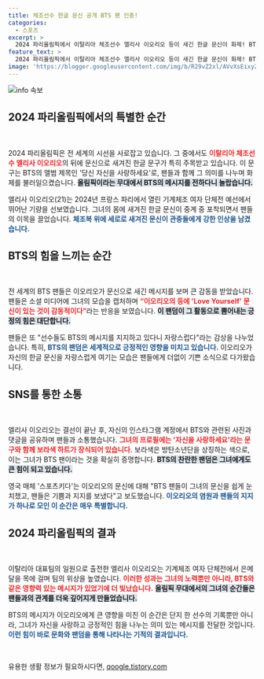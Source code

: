 ```yaml
---
title: 체조선수 한글 문신 공개 BTS 팬 인증!
categories:
  - 스포츠
excerpt: >
  2024 파리올림픽에서 이탈리아 체조선수 엘리사 이오리오 등이 새긴 한글 문신이 화제! BTS의 러브 유어 셀프 문구가 포착돼 아미들까지 열광하는 상황이 연출됐다. 이오리오는 은메달을 획득하며 팬들과 함께 기쁨을 나누었다.
feature_text: >
  2024 파리올림픽에서 이탈리아 체조선수 엘리사 이오리오 등이 새긴 한글 문신이 화제! BTS의 러브 유어 셀프 문구가 포착돼 아미들까지 열광하는 상황이 연출됐다. 이오리오는 은메달을 획득하며 팬들과 함께 기쁨을 나누었다.
image: 'https://blogger.googleusercontent.com/img/b/R29vZ2xl/AVvXsEixyZcFfHzMRdzZMjFBmAUKJYCLCGyLL1o632UiGVXcaFdKo_bkvkuCioo0uUKlGfBVcT3P84aROyZIXSBEx3Aw5nCQ3pTgDom1WDC4m8eifvWiAmWEEVb4x6G_l8C0QH225ldMjyaFvpxGEBGNO37VmDTDMHGhJPq73UglMfDca1-0aw/s1600/blogspot.png'
---
```


<p><img src="https://blogger.googleusercontent.com/img/b/R29vZ2xl/AVvXsEixyZcFfHzMRdzZMjFBmAUKJYCLCGyLL1o632UiGVXcaFdKo_bkvkuCioo0uUKlGfBVcT3P84aROyZIXSBEx3Aw5nCQ3pTgDom1WDC4m8eifvWiAmWEEVb4x6G_l8C0QH225ldMjyaFvpxGEBGNO37VmDTDMHGhJPq73UglMfDca1-0aw/s1600/blogspot.png" alt="info 속보" /></p>

<h2 data-ke-size="size26">2024 파리올림픽에서의 특별한 순간</h2>

<p data-ke-size="size16">&nbsp;</p>

<p>2024 파리올림픽은 전 세계의 시선을 사로잡고 있습니다. 그 중에서도 <b><span style="color: #ee2323;">이탈리아 체조선수 엘리사 이오리오</span></b>의 뒤에 문신으로 새겨진 한글 문구가 특히 주목받고 있습니다. 이 문구는 BTS의 앨범 제목인 '당신 자신을 사랑하세요'로, 팬들과 함께 그 의미를 나누며 화제를 불러일으켰습니다. <b><span style="background-color: #21538527;">올림픽이라는 무대에서 BTS의 메시지를 전하다니 놀랍습니다.</span></b></p>

<p>엘리사 이오리오(21)는 2024년 프랑스 파리에서 열린 기계체조 여자 단체전 예선에서 뛰어난 기량을 선보였습니다. 그녀의 몸에 새겨진 한글 문신이 중계 중 포착되면서 팬들의 이목을 끌었습니다. <b><span style="color: #1a5490;">체조복 위에 세로로 새겨진 문신이 관중들에게 강한 인상을 남겼습니다.</span></b> </p>

<h2 data-ke-size="size26">BTS의 힘을 느끼는 순간</h2>

<p data-ke-size="size16">&nbsp;</p>

<p>전 세계의 BTS 팬들은 이오리오가 문신으로 새긴 메시지를 보며 큰 감동을 받았습니다. 팬들은 소셜 미디어에 그녀의 모습을 캡처하며 <b><span style="color: #ee2323;">“이오리오의 등에 'Love Yourself' 문신이 있는 것이 감동적이다”</span></b>라는 반응을 보였습니다. <b><span style="background-color: #21538527;">이 팬덤이 그 활동으로 뿜어내는 긍정의 힘은 대단합니다.</span></b></p>

<p>팬들은 또 "선수들도 BTS의 메시지를 지지하고 있다니 자랑스럽다"라는 감상을 나누었습니다. 특히, <b><span style="color: #1a5490;">BTS의 팬덤은 세계적으로 긍정적인 영향을 미치고 있습니다.</span></b> 이오리오가 자신의 한글 문신을 자랑스럽게 여기는 모습은 팬들에게 더없이 기쁜 소식으로 다가왔습니다.</p>

<h2 data-ke-size="size26">SNS를 통한 소통</h2>

<p data-ke-size="size16">&nbsp;</p>

<p>엘리사 이오리오는 결선이 끝난 후, 자신의 인스타그램 계정에서 BTS와 관련된 사진과 댓글을 공유하며 팬들과 소통했습니다. <b><span style="color: #ee2323;">그녀의 프로필에는 '자신을 사랑하세요'라는 문구와 함께 보라색 하트가 장식되어 있습니다.</span></b> 보라색은 방탄소년단을 상징하는 색으로, 이는 그녀가 BTS 팬이라는 것을 확실히 증명합니다. <b><span style="background-color: #21538527;">BTS의 찬란한 팬덤은 그녀에게도 큰 힘이 되고 있습니다.</span></b> </p>

<p>영국 매체 '스포츠키다'는 이오리오의 문신에 대해 "BTS 팬들이 그녀의 문신을 쉽게 눈치챘고, 팬들은 기쁨과 지지를 보냈다"고 보도했습니다. <b><span style="color: #1a5490;">이오리오의 염원과 팬들의 지지가 하나로 모인 이 순간은 매우 특별합니다.</span></b></p>

<h2 data-ke-size="size26">2024 파리올림픽의 결과</h2>

<p data-ke-size="size16">&nbsp;</p>

<p>이탈리아 대표팀의 일원으로 출전한 엘리사 이오리오는 기계체조 여자 단체전에서 은메달을 목에 걸며 팀의 위상을 높였습니다. <b><span style="color: #ee2323;">이러한 성과는 그녀의 노력뿐만 아니라, BTS와 같은 영향력 있는 메시지가 있었기에 더 빛났습니다.</span></b> <b><span style="background-color: #21538527;">올림픽 무대에서의 그녀의 순간들은 팬들과의 관계를 더욱 깊어지게 만들었습니다.</span></b></p>

<p>BTS의 메시지가 이오리오에게 큰 영향을 미친 이 순간은 단지 한 선수의 기록뿐만 아니라, 그녀가 자신을 사랑하고 긍정적인 힘을 나누는 의미 있는 메시지를 전달한 것입니다. <b><span style="color: #1a5490;">이런 힘이 바로 문화와 팬덤을 통해 나타나는 기적의 결과입니다.</span></b></p>

<p data-ke-size="size16">&nbsp;</p>
유용한 생활 정보가 필요하시다면, <a href="https://qoogle.tistory.com" rel="dofollow">qoogle.tistory.com</a>


